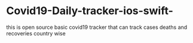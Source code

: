 # Covid19-Daily-tracker-ios-swift-
this is open source basic covid19 tracker that can track cases deaths and recoveries country wise
